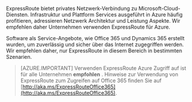 ExpressRoute bietet privates Netzwerk-Verbindung zu Microsoft-Cloud-Diensten. Infrastruktur und Plattform Services ausgeführt in Azure häufig profitieren, adressieren Netzwerk Architektur und Leistung Aspekte. Wir empfehlen daher Unternehmen verwenden ExpressRoute für Azure.

Software als Service-Angebote, wie Office 365 und Dynamics 365 erstellt wurden, um zuverlässig und sicher über das Internet zugegriffen werden.  Wir empfehlen daher, nur ExpressRoute in diesem Bereich in bestimmten Szenarien.

> [AZURE.IMPORTANT]
> Verwenden ExpressRoute Azure Zugriff auf ist für alle Unternehmen **empfohlen** . Hinweise zur Verwendung von ExpressRoute zum Zugreifen auf Office 365 finden Sie auf [http://aka.ms/ExpressRouteOffice365](http://aka.ms/ExpressRouteOffice365).
